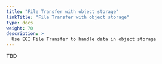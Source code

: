 ```yaml
---
title: "File Transfer with object storage"
linkTitle: "File Transfer with object storage"
type: docs
weight: 70
description: >
  Use EGI File Transfer to handle data in object storage
---
```


TBD
